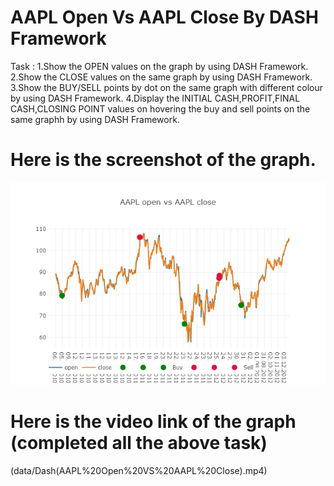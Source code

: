 # AAPL Open Vs AAPL Close By DASH Framework

Task :
  1.Show the OPEN values on the graph by using DASH Framework.
  2.Show the CLOSE values on the same graph by using DASH Framework.
  3.Show the BUY/SELL points by dot on the same graph with different colour by using DASH Framework.
  4.Display the INITIAL CASH,PROFIT,FINAL CASH,CLOSING POINT values on hovering the buy and sell points on the same graphh by using DASH       Framework.

# Here is the screenshot of the graph.

![](data/Finalplot.png)

# Here is the video link of the graph (completed all the above task)

(data/Dash(AAPL%20Open%20VS%20AAPL%20Close).mp4)

